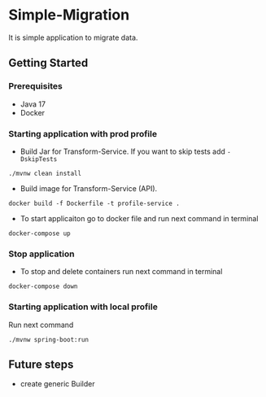 # Simple-Migration
It is simple application to migrate data.

## Getting Started
### Prerequisites
* Java 17
* Docker

### Starting application with prod profile

* Build Jar for Transform-Service. If you want to skip tests add `-DskipTests`
```
./mvnw clean install
```
* Build image for Transform-Service (API). 
```
docker build -f Dockerfile -t profile-service .
```

* To start applicaiton go to docker file and run next command in terminal
```
docker-compose up
```

### Stop application
* To stop and delete containers run next command in terminal
```
docker-compose down
```

### Starting application with local profile
Run next command
```
./mvnw spring-boot:run
```

## Future steps
- create generic Builder
